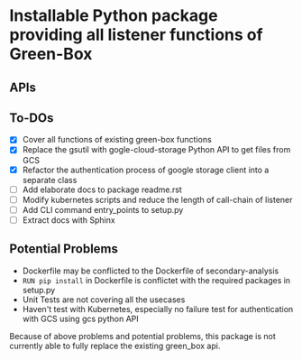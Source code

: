 # Installable Python package providing all listener functions of Green-Box

## APIs


## To-DOs
- [x] Cover all functions of existing green-box functions
- [x] Replace the gsutil with gogle-cloud-storage Python API to get files from GCS
- [x] Refactor the authentication process of google storage client into a separate class
- [ ] Add elaborate docs to package readme.rst
- [ ] Modify kubernetes scripts and reduce the length of call-chain of listener
- [ ] Add CLI command entry_points to setup.py
- [ ] Extract docs with Sphinx

## Potential Problems

- Dockerfile may be conflicted to the Dockerfile of secondary-analysis
- `RUN pip install` in Dockerfile is conflictet with the required packages in setup.py
- Unit Tests are not covering all the usecases
- Haven't test with Kubernetes, especially no failure test for authentication with GCS using gcs python API

Because of above problems and potential problems, this package is not currently able to fully replace the existing green_box api.